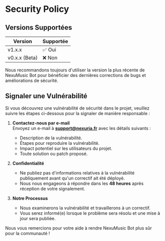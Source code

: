 # Security Policy

## Versions Supportées

| Version       | Supportée          |
| ------------- | ------------------ |
| v1.x.x        | ✅ Oui             |
| v0.x.x (Beta) | ❌ Non             |

Nous recommandons toujours d'utiliser la version la plus récente de NexuMusic Bot pour bénéficier des dernières corrections de bugs et améliorations de sécurité.

## Signaler une Vulnérabilité

Si vous découvrez une vulnérabilité de sécurité dans le projet, veuillez suivre les étapes ci-dessous pour la signaler de manière responsable :

1. **Contactez-nous par e-mail**  
   Envoyez un e-mail à **support@nexuria.fr** avec les détails suivants :
   - Description de la vulnérabilité.
   - Étapes pour reproduire la vulnérabilité.
   - Impact potentiel sur les utilisateurs du projet.
   - Toute solution ou patch proposé.

2. **Confidentialité**  
   - Ne publiez pas d'informations relatives à la vulnérabilité publiquement avant qu'un correctif ait été déployé.
   - Nous nous engageons à répondre dans les **48 heures** après réception de votre signalement.

3. **Notre Processus**  
   - Nous examinerons la vulnérabilité et travaillerons à un correctif.
   - Vous serez informé(e) lorsque le problème sera résolu et une mise à jour sera publiée.

Nous vous remercions pour votre aide à rendre NexuMusic Bot plus sûr pour la communauté !
